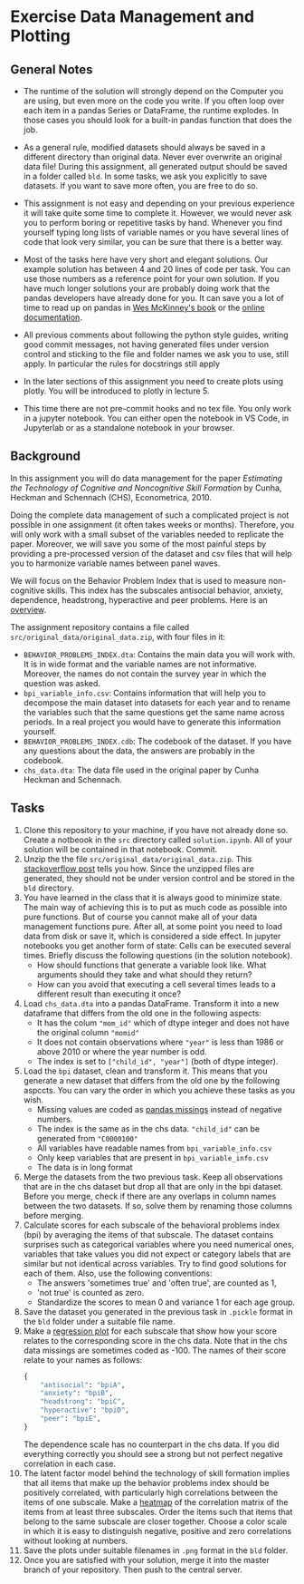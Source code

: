 # Exercise Data Management and Plotting

## General Notes


- The runtime of the solution will strongly depend on the Computer you are using, but even more on the code you write. If you often loop over each item in a pandas Series or DataFrame, the runtime explodes. In those cases you should look for a built-in pandas function that does the job.

- As a general rule, modified datasets should always be saved in a different directory than original data. Never ever overwrite an original data file! During this assignment, all generated output should be saved in a folder called `bld`. In some tasks, we ask you explicitly to save datasets. If you want to save more often, you are free to do so. 

- This assignment is not easy and depending on your previous experience it will take quite some time to complete it. However, we would never ask you to perform boring or repetitive tasks by hand. Whenever you find yourself typing long lists of variable names or you have several lines of code that look very similar, you can be sure that there is a better way. 

- Most of the tasks here have very short and elegant solutions. Our example solution has between 4 and 20 lines of code per task. You can use those numbers as a reference point for your own solution. If you have much longer solutions your are probably doing work that the pandas developers have already done for you. It can save you a lot of time to read up on pandas in [Wes McKinney's book](https://www.oreilly.com/library/view/python-for-data/9781491957653/) or the [online documentation](http://pandas.pydata.org/pandas-docs/stable/). 

- All previous comments about following the python style guides, writing good commit messages, not having generated files under version control and sticking to the file and folder names we ask you to use, still apply. In particular the rules for docstrings still apply

- In the later sections of this assignment you need to create plots using plotly. You will
be introduced to plotly in lecture 5.
    
- This time there are not pre-commit hooks and no tex file. You only work in a jupyter notebook. You can either open the notebook in VS Code, in Jupyterlab or as a standalone
notebook in your browser. 


## Background

In this assignment you will do data management for the paper *Estimating the Technology of Cognitive and Noncognitive Skill Formation* by Cunha, Heckman and Schennach (CHS), Econometrica, 2010. 

Doing the complete data management of such a complicated project is not possible in one assignment (it often takes weeks or months). Therefore, you will only work with a small subset of the variables needed to replicate the paper. Moreover, we will save you some of the most painful steps by providing a pre-processed version of the dataset and csv files that will help you to harmonize variable names between panel waves. 

We will focus on the Behavior Problem Index that is used to measure non-cognitive skills. This index has the subscales antisocial behavior, anxiety, dependence, headstrong, hyperactive and peer problems. Here is an [overview](https://www.nlsinfo.org/content/cohorts/nlsy79-children/other-documentation/codebook-supplement/appendix-d-behavior-proble-0).

The assignment repository contains a file called `src/original_data/original_data.zip`, with four files in it:

- `BEHAVIOR_PROBLEMS_INDEX.dta`: Contains the main data you will work with. It is in wide format and the variable names are not informative. Moreover, the names do not contain the survey year in which the question was asked.
- `bpi_variable_info.csv`: Contains information that will help you to decompose the main dataset into datasets for each year and to rename the variables such that the same questions get the same name across periods. In a real project you would have to generate this information yourself.
- `BEHAVIOR_PROBLEMS_INDEX.cdb`: The codebook of the dataset. If you have any questions about the data, the answers are probably in the codebook.
- `chs_data.dta`: The data file used in the original paper by Cunha Heckman and Schennach.
## Tasks

1. Clone this repository to your machine, if you have not already done so. Create a notbeook in the `src` directory called `solution.ipynb`. All of your solution will be contained in that notebook. Commit.
2. Unzip the the file `src/original_data/original_data.zip`. This [stackoverflow post](https://stackoverflow.com/questions/3451111/unzipping-files-in-python) tells you how. Since the unzipped files are generated, they should not be under version control and be stored in the `bld` directory. 
3. You have learned in the class that it is always good to minimize state. The main way of achieving this is to put as much code as possible into pure functions. But of course you cannot make all of your data management functions pure. After all, at some point you need to load data from disk or save it, which is considered a side effect. In jupyter notebooks you get another form of state: Cells can be executed several times. Briefly discuss the following questions (in the solution notebook). 
    - How should functions that generate a variable look like. What arguments should they take and what should they return?
    - How can you avoid that executing a cell several times leads to a different result than executing it once?
4. Load `chs_data.dta` into a pandas DataFrame. Transform it into a new dataframe that differs from the old one in the following aspects:
    - It has the colum `"mom_id"` which of dtype integer and does not have the original column `"momid"`
    - It does not contain observations where `"year"` is less than 1986 or above 2010 or where the year number is odd. 
    - The index is set to `["child_id", "year"]` (both of dtype integer).
5. Load the `bpi` dataset, clean and transform it. This means that you generate a new dataset that differs from the old one by the following aspccts. You can vary the order in which you achieve these tasks as you wish.
    - Missing values are coded as [pandas missings](https://pandas.pydata.org/pandas-docs/stable/user_guide/missing_data.html) instead of negative numbers. 
    - The index is the same as in the chs data. `"child_id"` can be generated from `"C0000100"` 
    - All variables have readable names from `bpi_variable_info.csv`
    - Only keep variables that are present in `bpi_variable_info.csv`
    - The data is in long format
6. Merge the datasets from the two previous task. Keep all observations that are in the chs dataset but drop all that are only in the bpi dataset. Before you merge, check if there are any overlaps in column names between the two datasets. If so, solve them by renaming those columns before merging. 
7. Calculate scores for each subscale of the behavioral problems index (bpi) by averaging the items of that subscale. The dataset contains surprises such as categorical variables where you need numerical ones, variables that take values you did not expect or category labels that are similar but not identical across variables. Try to find good solutions for each of them. Also, use the following conventions:
    - The answers 'sometimes true' and 'often true', are counted as 1, 
    - 'not true' is counted as zero. 
    - Standardize the scores to mean 0 and variance 1 for each age group. 
8. Save the dataset you generated in the previous task in `.pickle` format in the `bld` folder under a suitable file name.
9. Make a [regression plot](https://plotly.com/python/ml-regression/) for each subscale that show how your score relates to the corresponding score in the chs data. Note that in the chs data missings are sometimes coded as -100. The names of their score relate to your names as follows: 
    ```python
    {
        "antisocial": "bpiA",
        "anxiety": "bpiB",
        "headstrong": "bpiC",
        "hyperactive": "bpiD",
        "peer": "bpiE",
    }
    ```
    The dependence scale has no counterpart in the chs data. If you did everything correctly you should see a strong but not perfect negative correlation in each case.
10. The latent factor model behind the technology of skill formation implies that all items that make up the behavior problems index should be positively correlated, with particularly high correlations between the items of one subscale. Make a [heatmap](https://plotly.com/python/heatmaps/) of the correlation matrix of the items from at least three subscales. Order the items such that items that belong to the same subscale are closer together. Choose a color scale in which it is easy to distinguish negative, positive and zero correlations without looking at numbers. 
11. Save the plots under suitable filenames in `.png` format in the `bld` folder.
12. Once you are satisfied with your solution, merge it into the master branch of your repository. Then push to the central server.
